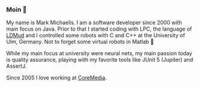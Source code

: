 ### Moin 👋

My name is Mark Michaelis. I am a software developer since 2000 with main focus on Java. Prior to that I started coding with LPC, the language of [LDMud](http://www.ldmud.eu/) and I controlled some robots with C and C++ at the University of Ulm, Germany. Not to forget some virtual robots in Matlab 🤖

While my main focus at university were neural nets, my main passion today is quality assurance, playing with my favorite tools like JUnit 5 (Jupiter) and AssertJ.

Since 2005 I love working at [CoreMedia](https://www.coremedia.com/).

<!--
**mmichaelis/mmichaelis** is a ✨ _special_ ✨ repository because its `README.md` (this file) appears on your GitHub profile.

Here are some ideas to get you started:

- 🔭 I’m currently working on ...
- 🌱 I’m currently learning ...
- 👯 I’m looking to collaborate on ...
- 🤔 I’m looking for help with ...
- 💬 Ask me about ...
- 📫 How to reach me: ...
- 😄 Pronouns: ...
- ⚡ Fun fact: ...
-->
